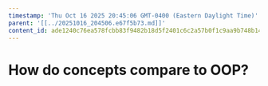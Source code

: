 ```yaml
---
timestamp: 'Thu Oct 16 2025 20:45:06 GMT-0400 (Eastern Daylight Time)'
parent: '[[../20251016_204506.e67f5b73.md]]'
content_id: ade1240c76ea578fcbb83f9482b18d5f2401c6c2a57b0f1c9aa9b748b1472f55
---
```


# How do concepts compare to OOP?
